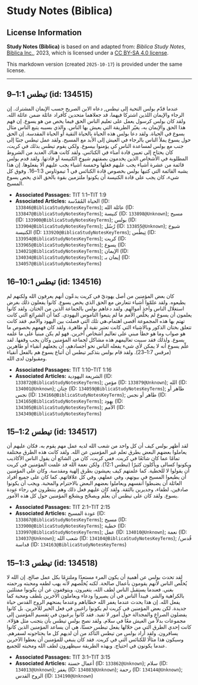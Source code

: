 # Study Notes (Biblica)

## License Information

**Study Notes (Biblica)** is based on and adapted from: _Biblica Study Notes_, [Biblica Inc.](https://www.biblica.com/), 2023, which is licensed under a [CC BY-SA 4.0 license](https://creativecommons.org/licenses/by-sa/4.0/legalcode.en).

This markdown version (created `2025-10-17`) is provided under the same license.



--------------------------------

## تيطس 1:1–9 (id: 134515)

عندما قدّم بولس التحية إلى تيطس, دعاه الابن الصريح حسب الإيمان المشترك. إن الرجاء والإيمان اللذين اشتركا فيهما، قد جعلاهما متحدين كأفراد عائلة ضمن عائلة الله. ولقد كان بولس كرسول يعمل على تعليم الناس الحق فيما يخص من هو يسوع. إن فهم هذا الحق والإيمان به، يغيّر الطريقة التي يعيش بها الناس. والذي بسببه يتبع الناس مثال يسوع في الحياة. ولقد دعا بولس هذه الحياة بالحياة التقية أو الحياة المقدسة. إن الحق حول يسوع يملأ الناس بالرجاء في العيش إلى الأبد مع المسيح. ولقد عمل تيطس جنبًا إلى جنب مع بولس لمساعدة الناس كي يؤمنوا بيسوع. ولكي يقوم تيطس بذلك في كريت، كان يحتاج إلى تعيين قادة أمناء في الكنائس. ولقد كانت هناك العديد من الشروط المطلوبة في الأشخاص الذين يخدمون بصفتهم شيوخ الكنيسة أو قادتها. ولقد قدم بولس قائمة من عشرة أشياء يجب عليهم فعلها وخمسة أشياء يجب عليهم ألا يفعلوها. إن هذا يشبه القائمة التي كتبها بولس بخصوص قادة الكنائس في 1 تيموثاوس 1:3–16\. وفوق كل شيء، كان يجب على قادة الكنيسة أن يكونوا ملتزمين بقوة بالحق الذي يخص يسوع المسيح.

* **Associated Passages:** TIT 1:1–TIT 1:9
* **Associated Articles:** الحياة المُقدّسة (ID: `133846@BiblicaStudyNotesKeyTerms`); عائلة الله (ID: `133847@BiblicaStudyNotesKeyTerms`); كنيسة (ID: `133898@Unknown`); مسيح (ID: `133900@BiblicaStudyNotesKeyTerms`); بولس (ID: `133904@BiblicaStudyNotesKeyTerms`); رُسُل (ID: `133855@Unknown`); شيوخ الكنيسة (ID: `133920@BiblicaStudyNotesKeyTerms`); تِيطُس (ID: `133954@BiblicaStudyNotesKeyTerms`); كريت (ID: `133965@BiblicaStudyNotesKeyTerms`); يسوع (ID: `134021@BiblicaStudyNotesKeyTerms`); الإيمان (ID: `134034@BiblicaStudyNotesKeyTerms`); إيمان بـ (ID: `134057@BiblicaStudyNotesKeyTerms`)

## تيطس 10:1–16 (id: 134516)

كان بعض المؤمنين من أصل يهوديّ في كريت يدعّون أنهم يعرفون الله ولكنهم لم يطيعوه. ولقد علمّوا أشياء تتعارض مع الحق الذي يخص يسوع. كانوا يفعلون ذلك بغرض استغلال الناس وأخذ أموالهم. ولقد دعاهم بولس بالجماعة الذين من الختان. ولقد كانوا يعلمون أن يسوع لم يخلّص الأمم ما لم يتبعوا الناموس اليهودي. كما أن الشرائع التي كانت تهتم بها هذه المجموعة أقصى اهتمام،هي تلك التي فصلت بين اليهود والأمم. فقد كانت تتعلق بختان الذكور وبالاشياء التي كانت تعتبر نقية أو طاهرة. ولقد كان فهمهم بخصوص ما هو صواب وما هو خطأ مبني على تعاليم أشخاص آخرين. فهو لم يكن مبنياً على ما علمه يسوع. ولذلك فقد سببت تعاليمهم هذه مشاكل لجماعة المؤمنين وكان يجب وقفها. لقد علّم يسوع أنه لا يمكن لأي شيء يفعله الناس نحو أجسادهم، أن يجعلهم أنقياء أو طاهرين (مرقس 1:7–23\). ولقد قام بولس بتذكير تيطس أن أتباع يسوع هم بالفعل أنقياء ومقبولون لدى الله.

* **Associated Passages:** TIT 1:10–TIT 1:16
* **Associated Articles:** الشريعة اليهودية (ID: `133872@BiblicaStudyNotesKeyTerms`); مؤمن (ID: `133879@Unknown`); الله (ID: `134001@Unknown`); خِتان (ID: `134059@BiblicaStudyNotesKeyTerms`); طاهر أو نجس (ID: `134166@BiblicaStudyNotesKeyTerms`); طاهر أو نجس (ID: `134165@BiblicaStudyNotesKeyTerms`); يهود (ID: `134305@BiblicaStudyNotesKeyTerms`); الأمم (ID: `134349@BiblicaStudyNotesKeyTerms`)

## تيطس 1:2–15 (id: 134517)

لقد أظهر بولس كيف أن كل واحد من شعب الله لديه عمل مهم يقوم به. فكان عليهم أن يعاملوا بعضهم البعض بطرق تعلم غير المؤمنين عن الله. ولقد كانت هذه الطرق مختلفة تمامًا عما كان شائعًا في كريت. ففي كريت، كان من الشائع أن يقول الناس الأكاذيب ويكونوا كسالى ويأكلون كثيرًا (تيطس 12:1\). ولكن نعمة الله قد علمت المؤمنين في كريت أن يقولوا لا للخطية. كما علمتهم كيف يعيشون بطرق إلهية ومقدسة. وكان على المؤمنين أن يطيعوا المسيح في بيوتهم، وفي عملهم، وفي كل علاقاتهم. كما كان على جميع أفراد العائلة أن يضبطوا أنفسهم ويعاملوا بعضهم البعض بالاحترام والمحبة. ويجب أن يكونوا صادقين، لطفاء، وجديرين بالثقة. ولقد كان عليهم فعل ذلك وهم ينتظرون في رجاء عودة يسوع. ولقد كان على تيطس أن يعلّم ويصحّح ويشجّع المؤمنين حول كل هذه الأمور.

* **Associated Passages:** TIT 2:1–TIT 2:15
* **Associated Articles:** عودة المسيح (ID: `133867@BiblicaStudyNotesKeyTerms`); مسيح (ID: `133900@BiblicaStudyNotesKeyTerms`); خطية (ID: `133997@BiblicaStudyNotesKeyTerms`); عمل (ID: `134010@Unknown`); نعمة (ID: `134037@Unknown`); شعب الله (ID: `134104@BiblicaStudyNotesKeyTerms`); قُدس/ قداسة (ID: `134163@BiblicaStudyNotesKeyTerms`)

## تيطس 1:3–15 (id: 134518)

لقد تحدث بولس عن أهمية أن يكون المرء مستعدًا وملتزمًا بكل عمل صالح. إن الله لا يُخلّص الناس لأنهم يقومون بأعمال صالحة. لكنه يُخلّصهم لأنه يهب لطفه ومحبته ورحمته بغني. فعندما يستقبل الناس لطف الله، يتغيرون. ويتوقفون عن أن يكونوا ممتلئين بالكراهية والشر. فيبدأ الناس في أن يصيروا ودعاء ويعاملون الآخرين بلطف ومحبة كما يفعل الله. إن هذا يحدث عندما يغفر الله خطاياهم وعندما يمنحهم الروح القدس حياة جديدة. لكن بعض المؤمنين في كريت لم يكونوا راغبين في فعل الخير للآخرين. بل كانوا يفضلون الصراع والمجدالة حول أمور لا تفيد. فقد كانوا يرغبون في تقسيم المؤمنين إلى مجموعات بدلاً من العيش معًا في سلام. ولقد نصح بولس تيطس بأن يتجنب مثل هؤلاء. كانت إحدي الطرق التي من خلالها يفعل تيطس حسنًا، هي أن يساعد المؤمنين الذين كانوا يسافرون. ولقد أراد بولس من تيطس التأكد من أن لديهم كل ما يحتاجونه لسفرهم. وسيكون هذا مثالًا للكنائس التي في كريت. فقد كان ينبغي للمؤمنين أن يعطوا الآخرين عندما يكونون في احتياج. وبهذه الطريقة سيظهرون لطف الله ومحبته للجميع.

* **Associated Passages:** TIT 3:1–TIT 3:15
* **Associated Articles:** أعمال حسنة (ID: `133862@Unknown`); سلام (ID: `134013@Unknown`); يغفر (ID: `134083@Unknown`); رحمة (ID: `134144@Unknown`); الروح القدس (ID: `134190@Unknown`)

